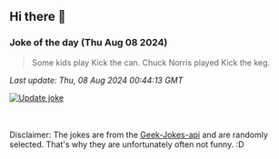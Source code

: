 ## Hi there 👋

### Joke of the day (Thu Aug 08 2024)
<!-- joke -->
>Some kids play Kick the can. Chuck Norris played Kick the keg.
<!-- /joke -->

*Last update: Thu, 08 Aug 2024 00:44:13 GMT*

[![Update joke](https://github.com/nclskfm/nclskfm/actions/workflows/joke.yml/badge.svg)](https://github.com/nclskfm/nclskfm/actions/workflows/joke.yml)

<br><br>
Disclaimer: The jokes are from the [Geek-Jokes-api](https://github.com/sameerkumar18/geek-joke-api) and are randomly selected. That's why they are unfortunately often not funny. :D
